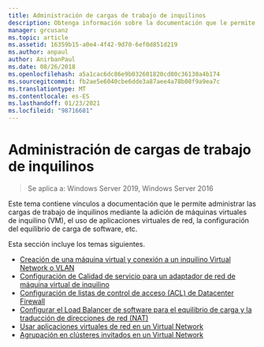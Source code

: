 ```yaml
---
title: Administración de cargas de trabajo de inquilinos
description: Obtenga información sobre la documentación que le permite administrar las cargas de trabajo de inquilinos mediante la adición de máquinas virtuales de inquilino (VM), el uso de aplicaciones virtuales de red, la configuración del equilibrio de carga de software, etc.
manager: grcusanz
ms.topic: article
ms.assetid: 16359b15-a0e4-4f42-9d70-6ef0d851d219
ms.author: anpaul
author: AnirbanPaul
ms.date: 08/26/2018
ms.openlocfilehash: a5a1cac6dc86e9b032601820cd80c36130a4b174
ms.sourcegitcommit: fb2ae5e6040cbe6dde3a87aee4a78b08f9a9ea7c
ms.translationtype: MT
ms.contentlocale: es-ES
ms.lasthandoff: 01/23/2021
ms.locfileid: "98716681"
---
```

# <a name="manage-tenant-workloads"></a>Administración de cargas de trabajo de inquilinos

>Se aplica a: Windows Server 2019, Windows Server 2016

Este tema contiene vínculos a documentación que le permite administrar las cargas de trabajo de inquilinos mediante la adición de máquinas virtuales de inquilino (VM), el uso de aplicaciones virtuales de red, la configuración del equilibrio de carga de software, etc.

Esta sección incluye los temas siguientes.

- [Creación de una máquina virtual y conexión a un inquilino Virtual Network o VLAN](Create-a-Tenant-VM.md)
- [Configuración de Calidad de servicio para un adaptador de red de máquina virtual de inquilino](Configure-QoS-for-Tenant-VM-Network-Adapter.md)
- [Configuración de listas de control de acceso (ACL) de Datacenter Firewall](Configure-Datacenter-Firewall-ACLs.md)
- [Configurar el Load Balancer de software para el equilibrio de carga y la traducción de direcciones de red (NAT)](Configure-SLB-and-NAT.md)
- [Usar aplicaciones virtuales de red en un Virtual Network](Use-Network-Virtual-Appliances-on-a-VN.md)
- [Agrupación en clústeres invitados en un Virtual Network](guest-clustering.md)